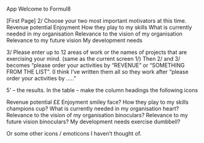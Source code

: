 App
Welcome to Formul8

[First Page]
2/ Choose your two most important motivators at this time.
  Revenue potential
  Enjoyment
  How they play to my skills
  What is currently needed in my organisation
  Relevance to the vision of my organisation
  Relevance to my future vision
  My development needs

3/ Please enter up to 12 areas of work or the names of projects that are exercising your
mind. (same as the current screen 1/)
Then 2/ and 3/ becomes “please order your activities by “REVENUE” or “SOMETHING FROM
THE LIST”. (I think I’ve written them all so they work after “please order your activities by
…..”

5’ – the results.
In the table – make the column headings the following icons

Revenue potential ££
Enjoyment smiley face?
How they play to my skills champions cup?
What is currently needed in my organisation heart?
Relevance to the vision of my organisation binoculars?
Relevance to my future vision binoculars?
My development needs exercise dumbbell?

Or some other icons / emoticons I haven’t thought of.

